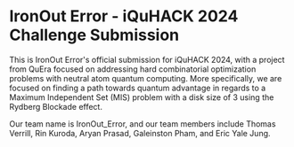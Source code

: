 # IronOut Error - iQuHACK 2024 Challenge Submission

This is IronOut Error's official submission for iQuHACK 2024, with a project from QuEra focused on addressing hard combinatorial optimization problems with neutral atom quantum computing. More specifically, we are focused on finding a path towards quantum advantage in regards to a Maximum Independent Set (MIS) problem with a disk size of 3 using the Rydberg Blockade effect. 

Our team name is IronOut_Error, and our team members include Thomas Verrill, Rin Kuroda, Aryan Prasad, Galeinston Pham, and Eric Yale Jung. 

